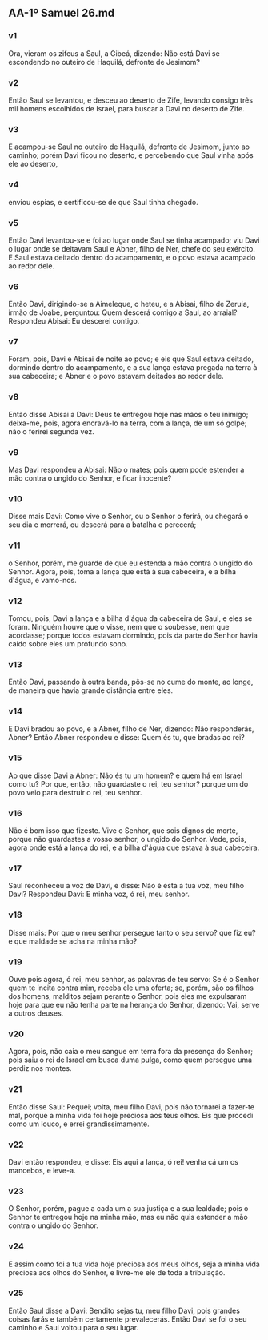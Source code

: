 ## AA-1º Samuel 26.md
### v1
 Ora, vieram os zifeus a Saul, a Gibeá, dizendo: Não está Davi se escondendo no outeiro de Haquilá, defronte de Jesimom?
### v2
 Então Saul se levantou, e desceu ao deserto de Zife, levando consigo três mil homens escolhidos de Israel, para buscar a Davi no deserto de Zife.
### v3
 E acampou-se Saul no outeiro de Haquilá, defronte de Jesimom, junto ao caminho; porém Davi ficou no deserto, e percebendo que Saul vinha após ele ao deserto,
### v4
 enviou espias, e certificou-se de que Saul tinha chegado.
### v5
 Então Davi levantou-se e foi ao lugar onde Saul se tinha acampado; viu Davi o lugar onde se deitavam Saul e Abner, filho de Ner, chefe do seu exército. E Saul estava deitado dentro do acampamento, e o povo estava acampado ao redor dele.
### v6
 Então Davi, dirigindo-se a Aimeleque, o heteu, e a Abisai, filho de Zeruia, irmão de Joabe, perguntou: Quem descerá comigo a Saul, ao arraial? Respondeu Abisai: Eu descerei contigo.
### v7
 Foram, pois, Davi e Abisai de noite ao povo; e eis que Saul estava deitado, dormindo dentro do acampamento, e a sua lança estava pregada na terra à sua cabeceira; e Abner e o povo estavam deitados ao redor dele.
### v8
 Então disse Abisai a Davi: Deus te entregou hoje nas mãos o teu inimigo; deixa-me, pois, agora encravá-lo na terra, com a lança, de um só golpe; não o ferirei segunda vez.
### v9
 Mas Davi respondeu a Abisai: Não o mates; pois quem pode estender a mão contra o ungido do Senhor, e ficar inocente?
### v10
 Disse mais Davi: Como vive o Senhor, ou o Senhor o ferirá, ou chegará o seu dia e morrerá, ou descerá para a batalha e perecerá;
### v11
 o Senhor, porém, me guarde de que eu estenda a mão contra o ungido do Senhor. Agora, pois, toma a lança que está à sua cabeceira, e a bilha d'água, e vamo-nos.
### v12
 Tomou, pois, Davi a lança e a bilha d'água da cabeceira de Saul, e eles se foram. Ninguém houve que o visse, nem que o soubesse, nem que acordasse; porque todos estavam dormindo, pois da parte do Senhor havia caído sobre eles um profundo sono.
### v13
 Então Davi, passando à outra banda, pôs-se no cume do monte, ao longe, de maneira que havia grande distância entre eles.
### v14
 E Davi bradou ao povo, e a Abner, filho de Ner, dizendo: Não responderás, Abner? Então Abner respondeu e disse: Quem és tu, que bradas ao rei?
### v15
 Ao que disse Davi a Abner: Não és tu um homem? e quem há em Israel como tu? Por que, então, não guardaste o rei, teu senhor? porque um do povo veio para destruir o rei, teu senhor.
### v16
 Não é bom isso que fizeste. Vive o Senhor, que sois dignos de morte, porque não guardastes a vosso senhor, o ungido do Senhor. Vede, pois, agora onde está a lança do rei, e a bilha d'água que estava à sua cabeceira.
### v17
 Saul reconheceu a voz de Davi, e disse: Não é esta a tua voz, meu filho Davi? Respondeu Davi: E minha voz, ó rei, meu senhor.
### v18
 Disse mais: Por que o meu senhor persegue tanto o seu servo? que fiz eu? e que maldade se acha na minha mão?
### v19
 Ouve pois agora, ó rei, meu senhor, as palavras de teu servo: Se é o Senhor quem te incita contra mim, receba ele uma oferta; se, porém, são os filhos dos homens, malditos sejam perante o Senhor, pois eles me expulsaram hoje para que eu não tenha parte na herança do Senhor, dizendo: Vai, serve a outros deuses.
### v20
 Agora, pois, não caia o meu sangue em terra fora da presença do Senhor; pois saiu o rei de Israel em busca duma pulga, como quem persegue uma perdiz nos montes.
### v21
 Então disse Saul: Pequei; volta, meu filho Davi, pois não tornarei a fazer-te mal, porque a minha vida foi hoje preciosa aos teus olhos. Eis que procedi como um louco, e errei grandissimamente.
### v22
 Davi então respondeu, e disse: Eis aqui a lança, ó rei! venha cá um os mancebos, e leve-a.
### v23
 O Senhor, porém, pague a cada um a sua justiça e a sua lealdade; pois o Senhor te entregou hoje na minha mão, mas eu não quis estender a mão contra o ungido do Senhor.
### v24
 E assim como foi a tua vida hoje preciosa aos meus olhos, seja a minha vida preciosa aos olhos do Senhor, e livre-me ele de toda a tribulação.
### v25
 Então Saul disse a Davi: Bendito sejas tu, meu filho Davi, pois grandes coisas farás e também certamente prevalecerás. Então Davi se foi o seu caminho e Saul voltou para o seu lugar.
